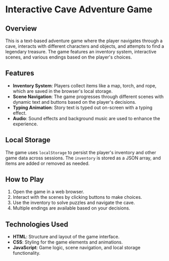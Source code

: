# Interactive Cave Adventure Game

## Overview

This is a text-based adventure game where the player navigates through a cave, interacts with different characters and objects, and attempts to find a legendary treasure. The game features an inventory system, interactive scenes, and various endings based on the player's choices.

## Features
- **Inventory System**: Players collect items like a map, torch, and rope, which are saved in the browser's local storage.
- **Scene Navigation**: The game progresses through different scenes with dynamic text and buttons based on the player's decisions.
- **Typing Animation**: Story text is typed out on-screen with a typing effect.
- **Audio**: Sound effects and background music are used to enhance the experience.

## Local Storage
The game uses `localStorage` to persist the player's inventory and other game data across sessions. The `inventory` is stored as a JSON array, and items are added or removed as needed.

## How to Play
1. Open the game in a web browser.
2. Interact with the scenes by clicking buttons to make choices.
3. Use the inventory to solve puzzles and navigate the cave.
4. Multiple endings are available based on your decisions.

## Technologies Used
- **HTML**: Structure and layout of the game interface.
- **CSS**: Styling for the game elements and animations.
- **JavaScript**: Game logic, scene navigation, and local storage functionality.
